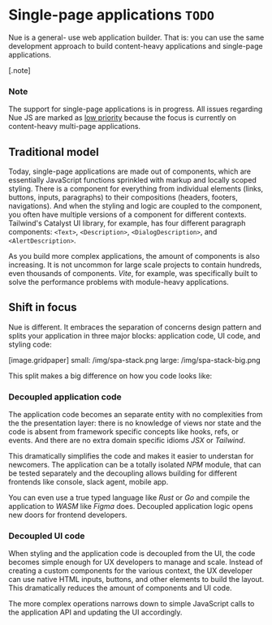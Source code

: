 
# Single-page applications `TODO`
Nue is a general- use web application builder. That is: you can use the same development approach to build content-heavy applications and single-page applications.

[.note]
  ### Note
  The support for single-page applications is in progress. All issues regarding Nue JS are marked as [low priority](https://github.com/nuejs/nue/labels/low%20priority) because the focus is currently on content-heavy multi-page applications.


## Traditional model
Today, single-page applications are made out of components, which are essentially JavaScript functions sprinkled with markup and locally scoped styling. There is a component for everything from individual elements (links, buttons, inputs, paragraphs) to their compositions (headers, footers, navigations). And when the styling and logic are coupled to the component, you often have multiple versions of a component for different contexts. Tailwind's Catalyst UI library, for example, has four different paragraph components: `<Text>`, `<Description>`, `<DialogDescription>`, and `<AlertDescription>`.

As you build more complex applications, the amount of components is also increasing. It is not uncommon for large scale projects to contain hundreds, even thousands of components. *Vite*, for example, was specifically built to solve the performance problems with module-heavy applications.


## Shift in focus
Nue is different. It embraces the separation of concerns design pattern and splits your application in three major blocks: application code, UI code, and styling code:

[image.gridpaper]
  small: /img/spa-stack.png
  large: /img/spa-stack-big.png


This split makes a big difference on how you code looks like:


### Decoupled application code
The application code becomes an separate entity with no complexities from the the presentation layer: there is no knowledge of views nor state and the code is absent from framework specific concepts like hooks, refs, or events. And there are no extra domain specific idioms *JSX* or *Tailwind*.

This dramatically simplifies the code and makes it easier to understan for newcomers. The application can be a totally isolated *NPM* module, that can be tested separately and the decoupling allows building for different frontends like console, slack agent, mobile app.

You can even use a true typed language like *Rust* or *Go* and compile the application to *WASM* like *Figma* does. Decoupled application logic opens new doors for frontend developers.


### Decoupled UI code
When styling and the application code is decoupled from the UI, the code becomes simple enough for UX developers to manage and scale. Instead of creating a custom components for the various context, the UX developer can use native HTML inputs, buttons, and other elements to build the layout. This dramatically reduces the amount of components and UI code.

The more complex operations narrows down to simple JavaScript calls to the application API and updating the UI accordingly.


